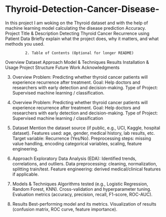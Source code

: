 # Thyroid-Detection-Cancer-Disease-
In this project I am woking on the Thyroid dataset and with the help of machine learning model calculating the disease prediction Accuracy.
                      Project Title & Description
 Detecting Thyroid Cancer Recurrence using Patient Data
Briefly explain what the project does, why it matters, and what methods you used.

             2. Table of Contents (Optional for longer README)
Overview
Dataset
Approach
Model & Techniques
Results
Installation & Usage
Project Structure
Future Work
Acknowledgments


3. Overview
Problem: Predicting whether thyroid cancer patients will experience recurrence after treatment.
Goal: Help doctors and researchers with early detection and decision-making.
Type of Project: Supervised machine learning / classification.

3. Overview
Problem: Predicting whether thyroid cancer patients will experience recurrence after treatment.
Goal: Help doctors and researchers with early detection and decision-making.
Type of Project: Supervised machine learning / classification

4. Dataset
Mention the dataset source (if public, e.g., UCI, Kaggle, hospital dataset).
Features used: age, gender, medical history, lab results, etc.
Target variable: Recurrence (Yes/No).
Preprocessing steps: missing value handling, encoding categorical variables, scaling, feature engineering.

5. Approach
Exploratory Data Analysis (EDA): Identified trends, correlations, and outliers.
Data preprocessing: cleaning, normalization, splitting train/test.
Feature engineering: derived medical/clinical features if applicable.


6. Models & Techniques
Algorithms tested (e.g., Logistic Regression, Random Forest, KNN).
Cross-validation and hyperparameter tuning.
Evaluation metrics (accuracy, precision, recall, F1-score, ROC-AUC).

7. Results
Best-performing model and its metrics.
Visualization of results (confusion matrix, ROC curve, feature importance).

